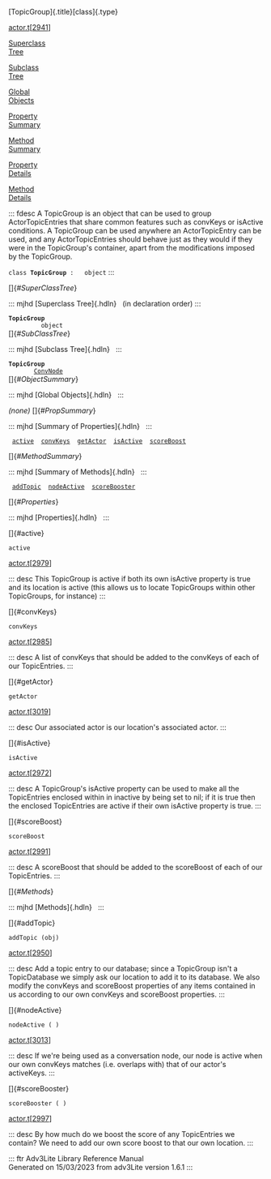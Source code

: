 [TopicGroup]{.title}[class]{.type}

[actor.t](../file/actor.t.html)\[[2941](../source/actor.t.html#2941)\]

[Superclass\
Tree](#_SuperClassTree_)

[Subclass\
Tree](#_SubClassTree_)

[Global\
Objects](#_ObjectSummary_)

[Property\
Summary](#_PropSummary_)

[Method\
Summary](#_MethodSummary_)

[Property\
Details](#_Properties_)

[Method\
Details](#_Methods_)

::: fdesc
A TopicGroup is an object that can be used to group ActorTopicEntries
that share common features such as convKeys or isActive conditions. A
TopicGroup can be used anywhere an ActorTopicEntry can be used, and any
ActorTopicEntries should behave just as they would if they were in the
TopicGroup\'s container, apart from the modifications imposed by the
TopicGroup.

`class `**`TopicGroup`**` :   object`
:::

[]{#_SuperClassTree_}

::: mjhd
[Superclass Tree]{.hdln}   (in declaration order)
:::

**`TopicGroup`**\
`         object`\
[]{#_SubClassTree_}

::: mjhd
[Subclass Tree]{.hdln}  
:::

**`TopicGroup`**\
`         `[`ConvNode`](../object/ConvNode.html)\
[]{#_ObjectSummary_}

::: mjhd
[Global Objects]{.hdln}  
:::

*(none)* []{#_PropSummary_}

::: mjhd
[Summary of Properties]{.hdln}  
:::

` `[`active`](#active)`  `[`convKeys`](#convKeys)`  `[`getActor`](#getActor)`  `[`isActive`](#isActive)`  `[`scoreBoost`](#scoreBoost)`  `

[]{#_MethodSummary_}

::: mjhd
[Summary of Methods]{.hdln}  
:::

` `[`addTopic`](#addTopic)`  `[`nodeActive`](#nodeActive)`  `[`scoreBooster`](#scoreBooster)`  `

[]{#_Properties_}

::: mjhd
[Properties]{.hdln}  
:::

[]{#active}

`active`

[actor.t](../file/actor.t.html)\[[2979](../source/actor.t.html#2979)\]

::: desc
This TopicGroup is active if both its own isActive property is true and
its location is active (this allows us to locate TopicGroups within
other TopicGroups, for instance)
:::

[]{#convKeys}

`convKeys`

[actor.t](../file/actor.t.html)\[[2985](../source/actor.t.html#2985)\]

::: desc
A list of convKeys that should be added to the convKeys of each of our
TopicEntries.
:::

[]{#getActor}

`getActor`

[actor.t](../file/actor.t.html)\[[3019](../source/actor.t.html#3019)\]

::: desc
Our associated actor is our location\'s associated actor.
:::

[]{#isActive}

`isActive`

[actor.t](../file/actor.t.html)\[[2972](../source/actor.t.html#2972)\]

::: desc
A TopicGroup\'s isActive property can be used to make all the
TopicEntries enclosed within in inactive by being set to nil; if it is
true then the enclosed TopicEntries are active if their own isActive
property is true.
:::

[]{#scoreBoost}

`scoreBoost`

[actor.t](../file/actor.t.html)\[[2991](../source/actor.t.html#2991)\]

::: desc
A scoreBoost that should be added to the scoreBoost of each of our
TopicEntries.
:::

[]{#_Methods_}

::: mjhd
[Methods]{.hdln}  
:::

[]{#addTopic}

`addTopic (obj)`

[actor.t](../file/actor.t.html)\[[2950](../source/actor.t.html#2950)\]

::: desc
Add a topic entry to our database; since a TopicGroup isn\'t a
TopicDatabase we simply ask our location to add it to its database. We
also modify the convKeys and scoreBoost properties of any items
contained in us according to our own convKeys and scoreBoost properties.
:::

[]{#nodeActive}

`nodeActive ( )`

[actor.t](../file/actor.t.html)\[[3013](../source/actor.t.html#3013)\]

::: desc
If we\'re being used as a conversation node, our node is active when our
own convKeys matches (i.e. overlaps with) that of our actor\'s
activeKeys.
:::

[]{#scoreBooster}

`scoreBooster ( )`

[actor.t](../file/actor.t.html)\[[2997](../source/actor.t.html#2997)\]

::: desc
By how much do we boost the score of any TopicEntries we contain? We
need to add our own score boost to that our own location.
:::

::: ftr
Adv3Lite Library Reference Manual\
Generated on 15/03/2023 from adv3Lite version 1.6.1
:::
